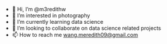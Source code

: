 - 👋 Hi, I’m @m3redithw
- 👀 I’m interested in photography
- 🌱 I’m currently learning data science
- 💞️ I’m looking to collaborate on data science related projects
- 📫 How to reach me wang.meredith09@gmail.com

<!---
m3redithw/m3redithw is a ✨ special ✨ repository because its `README.md` (this file) appears on your GitHub profile.
You can click the Preview link to take a look at your changes.
--->
